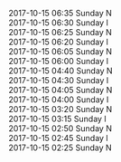 2017-10-15 06:35 Sunday  N  
2017-10-15 06:30 Sunday  I  
2017-10-15 06:25 Sunday  N  
2017-10-15 06:20 Sunday  I  
2017-10-15 06:05 Sunday  N  
2017-10-15 06:00 Sunday  I  
2017-10-15 04:40 Sunday  N  
2017-10-15 04:30 Sunday  I  
2017-10-15 04:05 Sunday  N  
2017-10-15 04:00 Sunday  I  
2017-10-15 03:20 Sunday  N  
2017-10-15 03:15 Sunday  I  
2017-10-15 02:50 Sunday  N  
2017-10-15 02:45 Sunday  I  
2017-10-15 02:25 Sunday  N  

